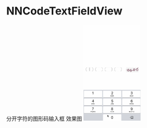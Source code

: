 # NNCodeTextFieldView
分开字符的图形码输入框
效果图
<img src="https://github.com/Msshinana/imagesource/blob/master/codetextfield.gif" width="30%" height="30%">
